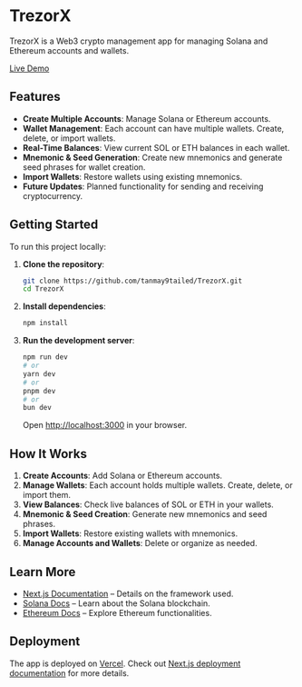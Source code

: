 # TrezorX

TrezorX is a Web3 crypto management app for managing Solana and Ethereum accounts and wallets. 

[Live Demo](https://trezor-x-tanmay9taileds-projects.vercel.app/)

## Features

- **Create Multiple Accounts**: Manage Solana or Ethereum accounts.
- **Wallet Management**: Each account can have multiple wallets. Create, delete, or import wallets.
- **Real-Time Balances**: View current SOL or ETH balances in each wallet.
- **Mnemonic & Seed Generation**: Create new mnemonics and generate seed phrases for wallet creation. 
- **Import Wallets**: Restore wallets using existing mnemonics.
- **Future Updates**: Planned functionality for sending and receiving cryptocurrency.

## Getting Started

To run this project locally:

1. **Clone the repository**:
    ```bash
    git clone https://github.com/tanmay9tailed/TrezorX.git
    cd TrezorX
    ```

2. **Install dependencies**:
    ```bash
    npm install
    ```

3. **Run the development server**:
    ```bash
    npm run dev
    # or
    yarn dev
    # or
    pnpm dev
    # or
    bun dev
    ```

   Open [http://localhost:3000](http://localhost:3000) in your browser.

## How It Works

1. **Create Accounts**: Add Solana or Ethereum accounts.
2. **Manage Wallets**: Each account holds multiple wallets. Create, delete, or import them.
3. **View Balances**: Check live balances of SOL or ETH in your wallets.
4. **Mnemonic & Seed Creation**: Generate new mnemonics and seed phrases.
5. **Import Wallets**: Restore existing wallets with mnemonics.
6. **Manage Accounts and Wallets**: Delete or organize as needed.

## Learn More

- [Next.js Documentation](https://nextjs.org/docs) – Details on the framework used.
- [Solana Docs](https://docs.solana.com/) – Learn about the Solana blockchain.
- [Ethereum Docs](https://ethereum.org/en/developers/docs/) – Explore Ethereum functionalities.

## Deployment

The app is deployed on [Vercel](https://vercel.com). Check out [Next.js deployment documentation](https://nextjs.org/docs/deployment) for more details.
